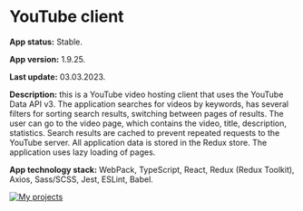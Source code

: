 # YouTube client

**App status:** Stable.

**App version:** 1.9.25.

**Last update:** 03.03.2023.

**Description:** this is a YouTube video hosting client that uses the YouTube Data API v3. The application searches for videos by keywords, has several filters for sorting search results, switching between pages of results. The user can go to the video page, which contains the video, title, description, statistics. Search results are cached to prevent repeated requests to the YouTube server. All application data is stored in the Redux store. The application uses lazy loading of pages.

**App technology stack:** WebPack, TypeScript, React, Redux (Redux Toolkit), Axios, Sass/SCSS, Jest, ESLint, Babel.

[![My projects](https://img.shields.io/badge/DEPLOY-black?style=flat&logo=github&logoColor=black&labelColor=F3F3F3)](https://hauzinski.github.io/My-projects/YouTube-client-react/)
